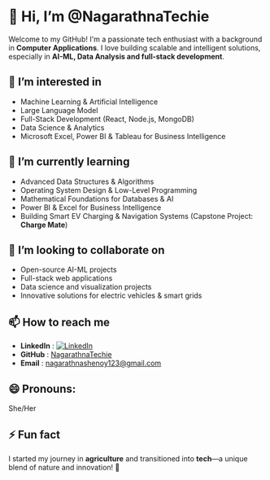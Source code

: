 # 👋 Hi, I’m @NagarathnaTechie

Welcome to my GitHub! I'm a passionate tech enthusiast with a background in **Computer Applications**. I love building scalable and intelligent solutions, especially in **AI-ML, Data Analysis and full-stack development**.

## 👀 I’m interested in

- Machine Learning & Artificial Intelligence
- Large Language Model
- Full-Stack Development (React, Node.js, MongoDB)
- Data Science & Analytics
- Microsoft Excel, Power BI & Tableau for Business Intelligence

## 🌱 I’m currently learning

- Advanced Data Structures & Algorithms
- Operating System Design & Low-Level Programming
- Mathematical Foundations for Databases & AI
- Power BI & Excel for Business Intelligence
- Building Smart EV Charging & Navigation Systems (Capstone Project: **Charge Mate**)

## 💞️ I’m looking to collaborate on

- Open-source AI-ML projects
- Full-stack web applications
- Data science and visualization projects
- Innovative solutions for electric vehicles & smart grids

## 📫 How to reach me

- **LinkedIn** : [![LinkedIn](https://img.shields.io/badge/LinkedIn-Connect-blue?style=flat&logo=linkedin)](https://www.linkedin.com/in/nagarathna-shenoy-457751218)  
- **GitHub** : [NagarathnaTechie](https://github.com/NagarathnaTechie)
- **Email** : [nagarathnashenoy123@gmail.com](mailto\:nagarathnashenoy123@gmail.com)

## 😄 Pronouns:

She/Her

## ⚡ Fun fact

I started my journey in **agriculture** and transitioned into **tech**—a unique blend of nature and innovation! 🚀

